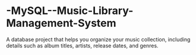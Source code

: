 # -MySQL--Music-Library-Management-System
A database project that helps you organize your music collection, including details such as album titles, artists, release dates, and genres.
